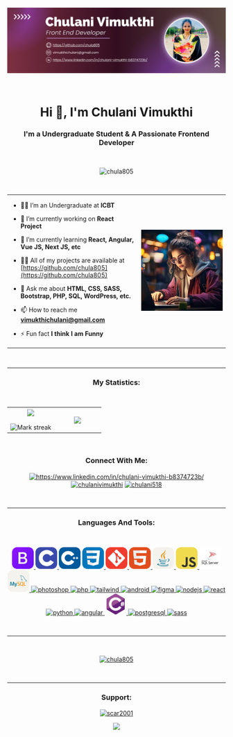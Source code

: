 <p align="center" ><img  src = "https://github.com/chula805/chula805/blob/main/img/banner.png" alt="banner"/></p>
<br>
<h1 align="center">Hi 👋, I'm Chulani Vimukthi</h1>

<h3 align="center">I'm a Undergraduate Student & A Passionate Frontend Developer</h3><br>

<p align="center"> <img src="https://komarev.com/ghpvc/?username=chula805&label=Profile%20Views&color=c11e38&style=flat" alt="chula805" width="200" height="50"/> </p> <br>

<table align="center">
<tr border="none"> 
<td width="60%" align="left">
  
  - 🧑‍🎓 I’m an Undergraduate at **ICBT**
    
  - 🔭 I’m currently working on **React Project**
    
  - 🌱 I’m currently learning **React, Angular, Vue JS, Next JS, etc**
  
  - 👨‍💻 All of my projects are available at [https://github.com/chula805](https://github.com/chula805)
  
  - 💬 Ask me about **HTML, CSS, SASS, Bootstrap, PHP, SQL, WordPress, etc.**
  
  - 📫 How to reach me **vimukthichulani@gmail.com**
  
  - ⚡ Fun fact **I think I am Funny**
    
</td>
<td width="40%" align="left">
  <img src="https://github.com/chula805/chula805/blob/main/img/content-img.jpeg"/>
</td>
</tr>
</table>

<br>
<HR>
<h3 align="center">My Statistics:</h3><br>

<p align="center">
  
<table align="center">
<tr border="none">
<td width="50%" align="center">
  <img align="center" src="https://github-readme-stats.vercel.app/api?username=chula805&theme=monokai&show_icons=true&count_private=true" />
<br></br> <img  title="🔥 Get streak stats for your profile at git.io/streak-stats" alt="Mark streak" src="https://github-readme-streak-stats.herokuapp.com/?user=chula805&theme=jolly" alt="GitHub Streak" /> 
</td>

<td width="50%" align="center">
  <img  align="center"  src="https://github-readme-stats.anuraghazra1.vercel.app/api/top-langs/?username=chula805&theme=vision-friendly-dark&hide_border=false&no-bg=true&no-frame=true&langs_count=10"/>
</td>
</tr>
</table>


<br>

<h3 align="center">Connect With Me:</h3>

<p align="center">
<a href="https://linkedin.com/in/https://www.linkedin.com/in/chulani-vimukthi-b8374723b/" target="blank"><img align="center" src="https://raw.githubusercontent.com/rahuldkjain/github-profile-readme-generator/master/src/images/icons/Social/linked-in-alt.svg" alt="https://www.linkedin.com/in/chulani-vimukthi-b8374723b/" height="50" width="50" /></a> <a href="https://kaggle.com/chulanivimukthi" target="blank"><img align="center" src="https://raw.githubusercontent.com/rahuldkjain/github-profile-readme-generator/master/src/images/icons/Social/kaggle.svg" alt="chulanivimukthi" height="50" width="50" /></a> <a href="https://instagram.com/chulani518" target="blank"><img align="center" src="https://raw.githubusercontent.com/rahuldkjain/github-profile-readme-generator/master/src/images/icons/Social/instagram.svg" alt="chulani518" height="50" width="50" /></a> </p>

<br>
<hr>

<h3 align="center">Languages And Tools:</h3><br>

<p align="center"> 
  <a href="https://getbootstrap.com" target="_blank" rel="noreferrer"> <img src="https://github.com/tandpfun/skill-icons/blob/main/icons/Bootstrap.svg" alt="bootstrap" width="50" height="50"/> </a>
  <a href="https://www.cprogramming.com/" target="_blank" rel="noreferrer"> <img src="https://github.com/tandpfun/skill-icons/blob/main/icons/C.svg" alt="c" width="50" height="50"/> </a
  <a href="https://www.w3schools.com/cpp/" target="_blank" rel="noreferrer"> <img src="https://github.com/tandpfun/skill-icons/blob/main/icons/CPP.svg" alt="cplusplus" width="50" height="50"/> </a> 
  <a href="https://www.w3schools.com/css/" target="_blank" rel="noreferrer"> <img src="https://github.com/tandpfun/skill-icons/blob/main/icons/CSS.svg" alt="css3" width="50" height="50"/> </a> 
  <a href="https://git-scm.com/" target="_blank" rel="noreferrer"> <img src="https://github.com/tandpfun/skill-icons/blob/main/icons/Git.svg" alt="git" width="50" height="50"/> </a> 
  <a href="https://www.w3.org/html/" target="_blank" rel="noreferrer"> <img src="https://github.com/tandpfun/skill-icons/blob/main/icons/HTML.svg" alt="html5" width="50" height="50"/> </a> 
  <a href="https://www.java.com" target="_blank" rel="noreferrer"> <img src="https://github.com/tandpfun/skill-icons/blob/main/icons/Java-Light.svg" alt="java" width="50" height="50"/> </a> 
  <a href="https://developer.mozilla.org/en-US/docs/Web/JavaScript" target="_blank" rel="noreferrer"> <img src="https://github.com/tandpfun/skill-icons/blob/main/icons/JavaScript.svg" alt="javascript" width="50" height="50"/> </a> 
  <a href="https://www.microsoft.com/en-us/sql-server" target="_blank" rel="noreferrer"> <img src="https://github.com/Scar1109/skill-icons/blob/Scar1109/icons/microsoftSQL.svg" alt="mssql" width="50" height="50"/> </a> 
  <a href="https://www.mysql.com/" target="_blank" rel="noreferrer"> <img src="https://github.com/tandpfun/skill-icons/blob/main/icons/MySQL-Light.svg" alt="mysql" width="50" height="50"/> </a> 
  <a href="https://www.photoshop.com/en" target="_blank" rel="noreferrer"> <img src="https://github.com/Scar1109/skill-icons/blob/Scar1109/icons/Photoshop.svg" alt="photoshop" width="50" height="50"/> </a> 
  <a href="https://www.php.net" target="_blank" rel="noreferrer"> <img src="https://github.com/Scar1109/skill-icons/blob/Scar1109/icons/PHP-Light.svg" alt="php" width="50" height="50"/> </a> 
  <a href="https://tailwindcss.com/" target="_blank" rel="noreferrer"> <img src="https://github.com/Scar1109/skill-icons/blob/Scar1109/icons/TailwindCSS-Light.svg" alt="tailwind" width="50" height="50"/> </a> 
  <a href="https://developer.android.com" target="_blank" rel="noreferrer"> <img src="https://github.com/Scar1109/skill-icons/blob/main/icons/AndroidStudio-Light.svg" alt="android" width="50" height="50"/> </a>
  <a href="https://www.figma.com/" target="_blank" rel="noreferrer"> <img src="https://github.com/Scar1109/skill-icons/blob/main/icons/Figma-Light.svg" alt="figma" width="50" height="50"/> </a> 
  <a href="https://nodejs.org" target="_blank" rel="noreferrer"> <img src="https://github.com/Scar1109/skill-icons/blob/main/icons/NodeJS-Light.svg" alt="nodejs" width="50" height="50"/> </a> 
  <a href="https://reactjs.org/" target="_blank" rel="noreferrer"> <img src="https://github.com/Scar1109/skill-icons/blob/main/icons/React-Light.svg" alt="react" width="50" height="50"/> </a> 
  <a href="https://www.python.org" target="_blank" rel="noreferrer"> <img src="https://github.com/Scar1109/skill-icons/blob/main/icons/Python-Light.svg" alt="python" width="50" height="50"/> </a> 
  <a href="https://angular.io" target="_blank" rel="noreferrer"> <img src="https://github.com/Scar1109/skill-icons/blob/main/icons/Angular-Light.svg" alt="angular" width="50" height="50"/> </a> 
  <a href="https://www.w3schools.com/cs/" target="_blank" rel="noreferrer"> <img src="https://raw.githubusercontent.com/devicons/devicon/master/icons/csharp/csharp-original.svg" alt="csharp" width="50" height="50"/> </a> 
  <a href="https://postgresql.io" target="_blank" rel="noreferrer"> <img src="https://github.com/Scar1109/skill-icons/blob/main/icons/PostgreSQL-Light.svg" alt="postgresql" width="50" height="50"/> </a> 
  <a href="https://sass.io" target="_blank" rel="noreferrer"> <img src="https://github.com/Scar1109/skill-icons/blob/main/icons/Sass.svg" alt="sass" width="50" height="50"/> </a> 
</p>
  
<br>
<hr>
<br>

<p align="center"> <a href="https://github.com/ryo-ma/github-profile-trophy"><img src="https://github-profile-trophy.vercel.app/?username=chula805" alt="chula805" /></a> </p><br>

<hr>

<h3 align="center">Support:</h3>

<p align="center"><a href="https://buymeacoffee.com/chulanivimukthi"> <img align="center" src="https://cdn.buymeacoffee.com/buttons/v2/default-yellow.png" height="50" width="210" alt="scar2001" /></a></p>

<p align="center">
  <img src="https://capsule-render.vercel.app/api?type=waving&color=gradient&height=80&section=footer"/>
</p>
